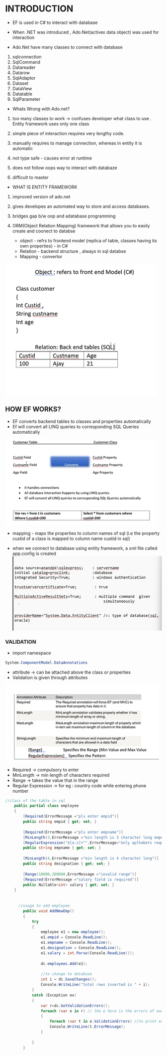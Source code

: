 # INTRODUCTION

- EF is used in C# to interact with database
 
 - When .NET was introduced , Ado.Net(activex data object) was used for interaction

 - Ado.Net have many classes to connect with database
 1. sqlconnection
 2. SqlCommand
 3. Datareader
 4. Datarow
 5. SqlAdaptor
 6. Dataset
 7. DataView
 8. Datatable
 9. SqlParameter

 - Whats Wrong with Ado.net?
 1. too many classes to work -> confuses developer what class to use . Entity framework uses only one class

 2. simple piece of interaction requires very lengthy code.

 3. manually requires to manage connection, whereas in entity it is automatic

 4. not type safe - causes error at runtime

 5. does not follow oops way to interact with databaze

6. difficult to master



- WHAT IS ENTITY FRAMEWORK

1. improved version of ado.net
2. gives developes an automated way to store and access databases.
3. bridges gap b/w oop and adatabase programming
4. ORM(Object Relation Mapping) framework that allows you to easily create and coonect to databse

     - object - refrs to frontend model (replica of table, classes having its own properties) - in C#
     - Relation - backend structure , always in sql databse
     - Mapping - convertor

![alt text](image-56.png)



## HOW EF WORKS?

- EF converts backend tables to classes and properties automatically
- Ef will convert all LINQ queries to corresponding SQL Queries automatically

![alt text](image-57.png)

- mapping - maps the properties to column names of sql (i.e the property custid of a class is mapped to column name custid in sql)

- when we connect to database using entity framework, a xml file called app.config is created
![alt text](image-58.png)


### VALIDATION 

- import namespace 
```c#
System.ComponentModel.DataAnnotations
```

- attribute -> can be attached above the class or properties
- Validation is given through attributes

![alt text](image-59.png)

- Required -> compulsory to enter
- MinLength -> min length of characters required
- Range -> takes the value that in the range
- Regular Expression -> for eg : country code while entering phone number


```c#
//class of the table in sql
    public partial class employee
    {
        [Required(ErrorMessage ="pls enter empid")]
        public string empid { get; set; }

        [Required(ErrorMessage ="pls enter empname")]
        [MinLength(3,ErrorMessage ="min length is 3 character long empname")]
        [RegularExpression("$[a-z]+^",ErrorMessage="only aplhabets required")]
        public string empname { get; set; }

        [MinLength(4,ErrorMessage ="min length is 4 character long")]
        public string designation { get; set; }

        [Range(10000,200000,ErrorMessage ="invalid range")]
        [Required(ErrorMessage ="salary field is required")]
        public Nullable<int> salary { get; set; }
    }


      //usage to add employee
        public void AddNewEmp()
        {
            try
            {
                employee e1 = new employee();
                e1.empid = Console.ReadLine();
                e1.empname = Console.ReadLine();
                e1.designation = Console.ReadLine();
                e1.salary = int.Parse(Console.ReadLine());

                dc.employees.Add(e1);

                //to change to database
                int i = dc.SaveChanges();
                Console.WriteLine("total rows inserted is " + i);
            }
            catch (Exception ex)
            {
                var r=dc.GetValidationErrors();
                foreach (var e in r) // the e here is the errors of each field
                {
                    foreach (var t in e.ValidationErrors) //to print each error of the field
                    Console.WriteLine(t.ErrorMessage);
                }

            }
        }

```